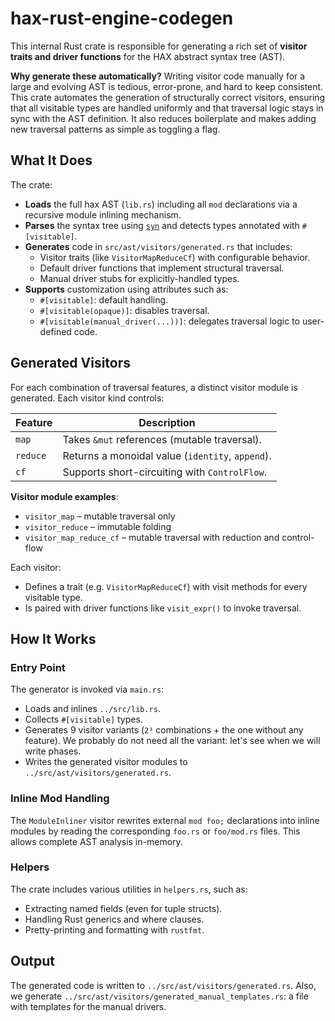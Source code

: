 # hax-rust-engine-codegen

This internal Rust crate is responsible for generating a rich set of **visitor traits and driver functions** for the HAX abstract syntax tree (AST).

**Why generate these automatically?** Writing visitor code manually for a large and evolving AST is tedious, error-prone, and hard to keep consistent. This crate automates the generation of structurally correct visitors, ensuring that all visitable types are handled uniformly and that traversal logic stays in sync with the AST definition. It also reduces boilerplate and makes adding new traversal patterns as simple as toggling a flag.

## What It Does

The crate:

- **Loads** the full hax AST (`lib.rs`) including all `mod` declarations via a recursive module inlining mechanism.
- **Parses** the syntax tree using [`syn`](https://docs.rs/syn/) and detects types annotated with `#[visitable]`.
- **Generates** code in `src/ast/visitors/generated.rs` that includes:
  - Visitor traits (like `VisitorMapReduceCf`) with configurable behavior.
  - Default driver functions that implement structural traversal.
  - Manual driver stubs for explicitly-handled types.
- **Supports** customization using attributes such as:
  - `#[visitable]`: default handling.
  - `#[visitable(opaque)]`: disables traversal.
  - `#[visitable(manual_driver(...))]`: delegates traversal logic to user-defined code.

## Generated Visitors

For each combination of traversal features, a distinct visitor module is generated. Each visitor kind controls:

| Feature            | Description                                                                 |
|--------------------|-----------------------------------------------------------------------------|
| `map`              | Takes `&mut` references (mutable traversal).                                |
| `reduce`           | Returns a monoidal value (`identity`, `append`).                            |
| `cf`               | Supports short-circuiting with `ControlFlow`.                               |

**Visitor module examples**:
- `visitor_map` – mutable traversal only
- `visitor_reduce` – immutable folding
- `visitor_map_reduce_cf` – mutable traversal with reduction and control-flow

Each visitor:
- Defines a trait (e.g. `VisitorMapReduceCf`) with visit methods for every visitable type.
- Is paired with driver functions like `visit_expr()` to invoke traversal.

## How It Works

### Entry Point

The generator is invoked via `main.rs`:
- Loads and inlines `../src/lib.rs`.
- Collects `#[visitable]` types.
- Generates 9 visitor variants (`2³` combinations + the one without any feature). We probably do not need all the variant: let's see when we will write phases.
- Writes the generated visitor modules to `../src/ast/visitors/generated.rs`.

### Inline Mod Handling

The `ModuleInliner` visitor rewrites external `mod foo;` declarations into inline modules by reading the corresponding `foo.rs` or `foo/mod.rs` files. This allows complete AST analysis in-memory.

### Helpers

The crate includes various utilities in `helpers.rs`, such as:
- Extracting named fields (even for tuple structs).
- Handling Rust generics and where clauses.
- Pretty-printing and formatting with `rustfmt`.

## Output

The generated code is written to `../src/ast/visitors/generated.rs`.
Also, we generate `../src/ast/visitors/generated_manual_templates.rs`: a file with templates for the manual drivers.
